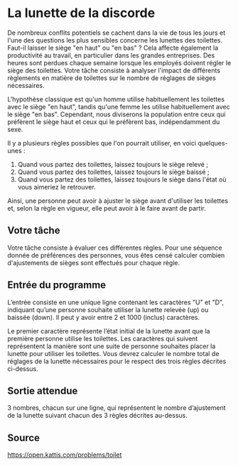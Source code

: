 # La lunette de la discorde

De nombreux conflits potentiels se cachent dans la vie de tous les jours et l'une des questions les plus sensibles concerne les lunettes des toilettes. Faut-il laisser le siège "en haut" ou "en bas" ? Cela affecte également la productivité au travail, en particulier dans les grandes entreprises. Des heures sont perdues chaque semaine lorsque les employés doivent régler le siège des toilettes. Votre tâche consiste à analyser l'impact de différents règlements en matière de toilettes sur le nombre de réglages de sièges nécessaires.

L'hypothèse classique est qu'un homme utilise habituellement les toilettes avec le siège "en haut", tandis qu'une femme les utilise habituellement avec le siège "en bas". Cependant, nous diviserons la population entre ceux qui préfèrent le siège haut et ceux qui le préfèrent bas, indépendamment du sexe.

Il y a plusieurs règles possibles que l'on pourrait utiliser, en voici quelques-unes :
1. Quand vous partez des toilettes, laissez toujours le siège relevé ;
2. Quand vous partez des toilettes, laissez toujours le siège baissé ;
3. Quand vous partez des toilettes, laissez toujours le siège dans l'état où vous aimeriez le retrouver.

Ainsi, une personne peut avoir à ajuster le siège avant d'utiliser les toilettes et, selon la règle en vigueur, elle peut avoir à le faire avant de partir.

## Votre tâche

Votre tâche consiste à évaluer ces différentes règles. Pour une séquence donnée de préférences des personnes, vous êtes censé calculer combien d'ajustements de sièges sont effectués pour chaque règle.

## Entrée du programme

L’entrée consiste en une unique ligne contenant les caractères "U" et "D", indiquant qu’une personne souhaite utiliser la lunette relevée (up) ou baissée (down). Il peut y avoir entre 2 et 1000 (inclus) caractères.

Le premier caractère représente l’état initial de la lunette avant que la première personne utilise les toilettes. Les caractères qui suivent représentent la manière sont une suite de personne souhaites placer la lunette pour utiliser les toilettes. Vous devrez calculer le nombre total de réglages de la lunette nécessaires pour le respect des trois règles décrites ci-dessus.

## Sortie attendue

3 nombres, chacun sur une ligne, qui représentent le nombre d’ajustement de la lunette suivant chacun des 3 règles décrites au-dessus.


## Source
https://open.kattis.com/problems/toilet
